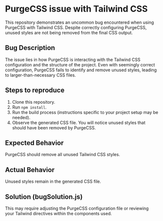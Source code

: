 # PurgeCSS issue with Tailwind CSS
This repository demonstrates an uncommon bug encountered when using PurgeCSS with Tailwind CSS.  Despite correctly configuring PurgeCSS, unused styles are not being removed from the final CSS output.

## Bug Description
The issue lies in how PurgeCSS is interacting with the Tailwind CSS configuration and the structure of the project.  Even with seemingly correct configuration, PurgeCSS fails to identify and remove unused styles, leading to larger-than-necessary CSS files.

## Steps to reproduce
1. Clone this repository.
2. Run `npm install`.
3. Run the build process (instructions specific to your project setup may be needed).
4. Observe the generated CSS file.  You will notice unused styles that should have been removed by PurgeCSS. 

## Expected Behavior
PurgeCSS should remove all unused Tailwind CSS styles.

## Actual Behavior
Unused styles remain in the generated CSS file. 

## Solution (bugSolution.js)
This may require adjusting the PurgeCSS configuration file or reviewing your Tailwind directives within the components used.
